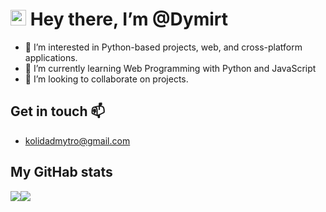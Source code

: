 # <img src="https://media.giphy.com/media/hvRJCLFzcasrR4ia7z/giphy.gif" width="25px"> Hey there, I’m @Dymirt 
- 👀 I’m interested in Python-based projects, web, and cross-platform applications. 
- 🌱 I’m currently learning Web Programming with Python and JavaScript
- 💞️ I’m looking to collaborate on projects.
## Get in touch 📫 
- kolidadmytro@gmail.com

## My GitHab stats
<img src="https://github-readme-stats.vercel.app/api/top-langs/?username=Dymirt&title_color=ffffff&text_color=c9cacc&icon_color=2bbc8a&bg_color=0F1116&count_private=true&hide=shell&"/><img src="https://github-readme-stats.vercel.app/api?username=Dymirt&show_icons=true&line_height=26&count_private=true&title_color=ffffff&text_color=c9cacc&icon_color=F5BF4F&bg_color=0F1116"/>